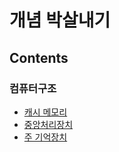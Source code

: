 # 개념 박살내기

## Contents

### 컴퓨터구조

- [캐시 메모리](https://github.com/RealCrewOnDev/gaenyeom-baksal/blob/master/computer-architecture/cash-memory.md)
- [중앙처리장치](https://github.com/RealCrewOnDev/gaenyeom-baksal/blob/master/computer-architecture/cpu.md)
- [주 기억장치](https://github.com/RealCrewOnDev/gaenyeom-baksal/blob/master/computer-architecture/main_memory.md)